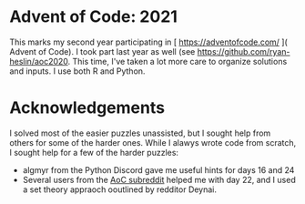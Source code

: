 # Advent of Code: 2021

This marks my second year participating in [ https://adventofcode.com/ ]( Advent of Code). I took part last year as well (see <https://github.com/ryan-heslin/aoc2020>. This time, I've taken a lot more care to organize solutions and inputs. I use both R and Python.

# Acknowledgements

I solved most of the easier puzzles unassisted, but I sought help from others for some of the harder ones. While I alawys wrote code from
scratch, I sought help for a few of the harder puzzles:

* algmyr from the Python Discord gave me useful hints for days 16 and 24
* Several users from the [AoC subreddit](https://www.reddit.com/r/adventofcode/) helped me with day 22, and I used a set theory appraoch ooutlined by redditor Deynai.

